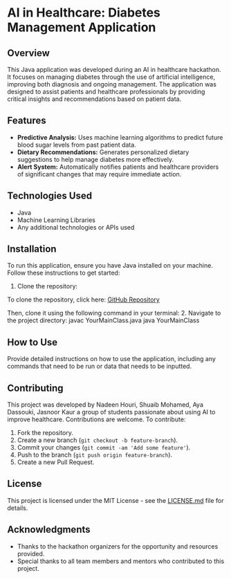 # AI in Healthcare: Diabetes Management Application

## Overview
This Java application was developed during an AI in healthcare hackathon. It focuses on managing diabetes through the use of artificial intelligence, improving both diagnosis and ongoing management. The application was designed to assist patients and healthcare professionals by providing critical insights and recommendations based on patient data.

## Features
- **Predictive Analysis:** Uses machine learning algorithms to predict future blood sugar levels from past patient data.
- **Dietary Recommendations:** Generates personalized dietary suggestions to help manage diabetes more effectively.
- **Alert System:** Automatically notifies patients and healthcare providers of significant changes that may require immediate action.

## Technologies Used
- Java
- Machine Learning Libraries 
- Any additional technologies or APIs used

## Installation
To run this application, ensure you have Java installed on your machine. Follow these instructions to get started:
1. Clone the repository:

To clone the repository, click here: [GitHub Repository](https://github.com/Nadeenrh/AI-in-Healthcare-Hackathon.git)

Then, clone it using the following command in your terminal:
2. Navigate to the project directory:
javac YourMainClass.java
java YourMainClass

## How to Use
Provide detailed instructions on how to use the application, including any commands that need to be run or data that needs to be inputted.

## Contributing
This project was developed by Nadeen Houri, Shuaib Mohamed, Aya Dassouki, Jasnoor Kaur a group of students passionate about using AI to improve healthcare. Contributions are welcome. To contribute:
1. Fork the repository.
2. Create a new branch (`git checkout -b feature-branch`).
3. Commit your changes (`git commit -am 'Add some feature'`).
4. Push to the branch (`git push origin feature-branch`).
5. Create a new Pull Request.

## License
This project is licensed under the MIT License - see the [LICENSE.md](LICENSE) file for details.

## Acknowledgments
- Thanks to the hackathon organizers for the opportunity and resources provided.
- Special thanks to all team members and mentors who contributed to this project.
